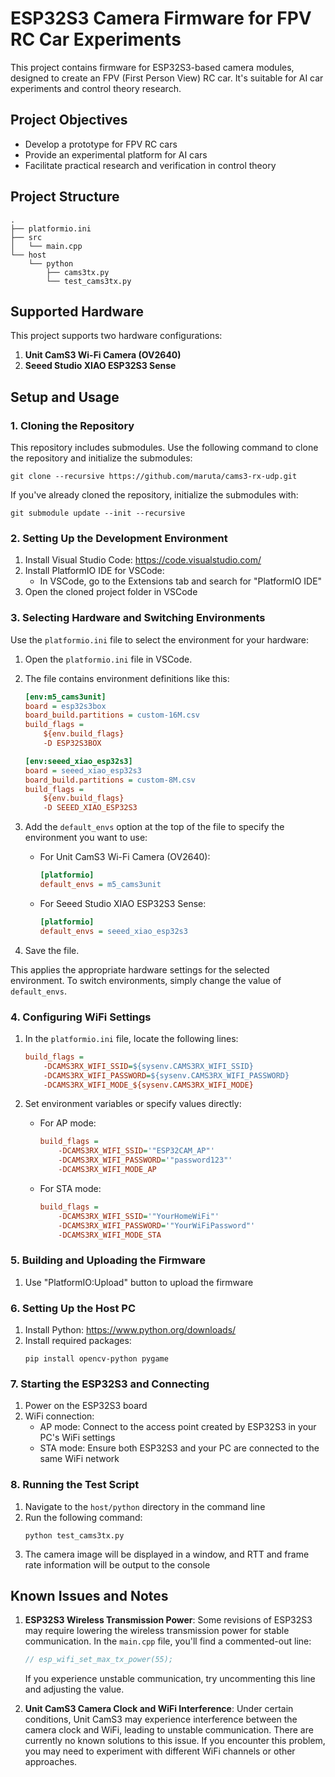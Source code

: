 # ESP32S3 Camera Firmware for FPV RC Car Experiments

This project contains firmware for ESP32S3-based camera modules, designed to create an FPV (First Person View) RC car. It's suitable for AI car experiments and control theory research.

## Project Objectives

- Develop a prototype for FPV RC cars
- Provide an experimental platform for AI cars
- Facilitate practical research and verification in control theory

## Project Structure

```
.
├── platformio.ini
├── src
│   └── main.cpp
└── host
    └── python
        ├── cams3tx.py
        └── test_cams3tx.py
```

## Supported Hardware

This project supports two hardware configurations:

1. **Unit CamS3 Wi-Fi Camera (OV2640)**
2. **Seeed Studio XIAO ESP32S3 Sense**

## Setup and Usage

### 1. Cloning the Repository

This repository includes submodules. Use the following command to clone the repository and initialize the submodules:

```
git clone --recursive https://github.com/maruta/cams3-rx-udp.git
```

If you've already cloned the repository, initialize the submodules with:

```
git submodule update --init --recursive
```

### 2. Setting Up the Development Environment

1. Install Visual Studio Code: https://code.visualstudio.com/
2. Install PlatformIO IDE for VSCode:
   - In VSCode, go to the Extensions tab and search for "PlatformIO IDE"
3. Open the cloned project folder in VSCode

### 3. Selecting Hardware and Switching Environments

Use the `platformio.ini` file to select the environment for your hardware:

1. Open the `platformio.ini` file in VSCode.

2. The file contains environment definitions like this:

   ```ini
   [env:m5_cams3unit]
   board = esp32s3box
   board_build.partitions = custom-16M.csv
   build_flags = 
       ${env.build_flags}
       -D ESP32S3BOX

   [env:seeed_xiao_esp32s3]
   board = seeed_xiao_esp32s3
   board_build.partitions = custom-8M.csv
   build_flags = 
       ${env.build_flags}
       -D SEEED_XIAO_ESP32S3
   ```

3. Add the `default_envs` option at the top of the file to specify the environment you want to use:
   - For Unit CamS3 Wi-Fi Camera (OV2640):
     ```ini
     [platformio]
     default_envs = m5_cams3unit
     ```
   - For Seeed Studio XIAO ESP32S3 Sense:
     ```ini
     [platformio]
     default_envs = seeed_xiao_esp32s3
     ```

4. Save the file.

This applies the appropriate hardware settings for the selected environment. To switch environments, simply change the value of `default_envs`.

### 4. Configuring WiFi Settings

1. In the `platformio.ini` file, locate the following lines:

   ```ini
   build_flags = 
       -DCAMS3RX_WIFI_SSID=${sysenv.CAMS3RX_WIFI_SSID}
       -DCAMS3RX_WIFI_PASSWORD=${sysenv.CAMS3RX_WIFI_PASSWORD}
       -DCAMS3RX_WIFI_MODE_${sysenv.CAMS3RX_WIFI_MODE}
   ```

2. Set environment variables or specify values directly:
   - For AP mode:
     ```ini
     build_flags = 
         -DCAMS3RX_WIFI_SSID='"ESP32CAM_AP"'
         -DCAMS3RX_WIFI_PASSWORD='"password123"'
         -DCAMS3RX_WIFI_MODE_AP
     ```
   - For STA mode:
     ```ini
     build_flags = 
         -DCAMS3RX_WIFI_SSID='"YourHomeWiFi"'
         -DCAMS3RX_WIFI_PASSWORD='"YourWiFiPassword"'
         -DCAMS3RX_WIFI_MODE_STA
     ```

### 5. Building and Uploading the Firmware

1. Use "PlatformIO:Upload" button to upload the firmware

### 6. Setting Up the Host PC

1. Install Python: https://www.python.org/downloads/
2. Install required packages:
   ```
   pip install opencv-python pygame
   ```

### 7. Starting the ESP32S3 and Connecting

1. Power on the ESP32S3 board
2. WiFi connection:
   - AP mode: Connect to the access point created by ESP32S3 in your PC's WiFi settings
   - STA mode: Ensure both ESP32S3 and your PC are connected to the same WiFi network

### 8. Running the Test Script

1. Navigate to the `host/python` directory in the command line
2. Run the following command:
   ```
   python test_cams3tx.py
   ```
3. The camera image will be displayed in a window, and RTT and frame rate information will be output to the console

## Known Issues and Notes

1. **ESP32S3 Wireless Transmission Power**: Some revisions of ESP32S3 may require lowering the wireless transmission power for stable communication. In the `main.cpp` file, you'll find a commented-out line:

   ```cpp
   // esp_wifi_set_max_tx_power(55);
   ```

   If you experience unstable communication, try uncommenting this line and adjusting the value. 

2. **Unit CamS3 Camera Clock and WiFi Interference**: Under certain conditions, Unit CamS3 may experience interference between the camera clock and WiFi, leading to unstable communication. There are currently no known solutions to this issue. If you encounter this problem, you may need to experiment with different WiFi channels or other approaches.
